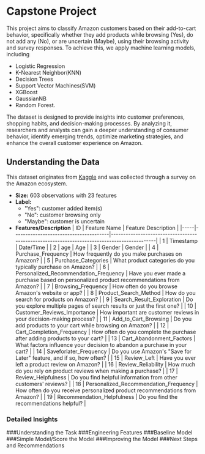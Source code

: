 # Capstone Project
This project aims to classify Amazon customers based on their add-to-cart behavior, specifically whether they add products while browsing (Yes), do not add any (No), or are uncertain (Maybe), using their browsing activity and survey responses. To achieve this, we apply machine learning models, including
 - Logistic Regression
 - K-Nearest Neighbor(KNN)
 - Decision Trees
 - Support Vector Machines(SVM)
 - XGBoost
 - GaussianNB
 - Random Forest.

The dataset is designed to provide insights into customer preferences, shopping habits, and decision-making processes. By analyzing it, researchers and analysts can gain a deeper understanding of consumer behavior, identify emerging trends, optimize marketing strategies, and enhance the overall customer experience on Amazon.

## Understanding the Data
This dataset originates from [Kaggle](https://www.kaggle.com/datasets/swathiunnikrishnan/amazon-consumer-behaviour-dataset) and was collected through a survey on the Amazon ecosystem.
 - **Size:** 603 observations with 23 features
 - **Label:**
    - "Yes": customer added item(s)
    - "No": customer browsing only
    - "Maybe": customer is uncertain
 - **Features/Description**
 | ID  | Feature Name                          | Feature Description                                                                       |
|-----|---------------------------------------|--------------------------------------------------------------------------------------------|
| 1   | Timestamp                             | Date/Time                                                                                  |
| 2   | age                                   | Age                                                                                        |
| 3   | Gender                                | Gender                                                                                     |
| 4   | Purchase_Frequency                    | How frequently do you make purchases on Amazon?                                           |
| 5   | Purchase_Categories                   | What product categories do you typically purchase on Amazon?                              |
| 6   | Personalized_Recommendation_Frequency | Have you ever made a purchase based on personalized product recommendations from Amazon?  |
| 7   | Browsing_Frequency                    | How often do you browse Amazon's website or app?                                          |
| 8   | Product_Search_Method                 | How do you search for products on Amazon?                                                 |
| 9   | Search_Result_Exploration             | Do you explore multiple pages of search results or just the first one?                    |
| 10  | Customer_Reviews_Importance           | How important are customer reviews in your decision-making process?                       |
| 11  | Add_to_Cart_Browsing                  | Do you add products to your cart while browsing on Amazon?                                |
| 12  | Cart_Completion_Frequency             | How often do you complete the purchase after adding products to your cart?                |
| 13  | Cart_Abandonment_Factors              | What factors influence your decision to abandon a purchase in your cart?                  |
| 14  | Saveforlater_Frequency                | Do you use Amazon's "Save for Later" feature, and if so, how often?                       |
| 15  | Review_Left                           | Have you ever left a product review on Amazon?                                             |
| 16  | Review_Reliability                    | How much do you rely on product reviews when making a purchase?                          |
| 17  | Review_Helpfulness                    | Do you find helpful information from other customers' reviews?                            |
| 18  | Personalized_Recommendation_Frequency | How often do you receive personalized product recommendations from Amazon?                |
| 19  | Recommendation_Helpfulness            | Do you find the recommendations helpful?                                                  |

  
### Detailed Insights
###Understanding the Task
###Engineering Features
###Baseline Model
###Simple Model/Score the Model
###Improving the Model
###Next Steps and Recommendations
